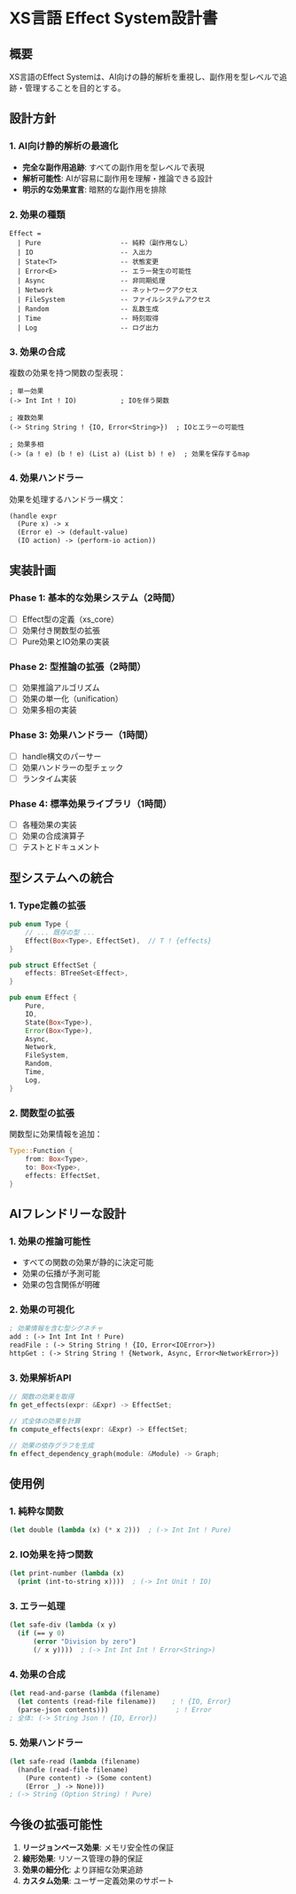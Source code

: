 # XS言語 Effect System設計書

## 概要
XS言語のEffect Systemは、AI向けの静的解析を重視し、副作用を型レベルで追跡・管理することを目的とする。

## 設計方針

### 1. AI向け静的解析の最適化
- **完全な副作用追跡**: すべての副作用を型レベルで表現
- **解析可能性**: AIが容易に副作用を理解・推論できる設計
- **明示的な効果宣言**: 暗黙的な副作用を排除

### 2. 効果の種類
```
Effect = 
  | Pure                    -- 純粋（副作用なし）
  | IO                      -- 入出力
  | State<T>                -- 状態変更
  | Error<E>                -- エラー発生の可能性
  | Async                   -- 非同期処理
  | Network                 -- ネットワークアクセス
  | FileSystem              -- ファイルシステムアクセス
  | Random                  -- 乱数生成
  | Time                    -- 時刻取得
  | Log                     -- ログ出力
```

### 3. 効果の合成
複数の効果を持つ関数の型表現：
```
; 単一効果
(-> Int Int ! IO)           ; IOを伴う関数

; 複数効果
(-> String String ! {IO, Error<String>})  ; IOとエラーの可能性

; 効果多相
(-> (a ! e) (b ! e) (List a) (List b) ! e)  ; 効果を保存するmap
```

### 4. 効果ハンドラー
効果を処理するハンドラー構文：
```lisp
(handle expr
  (Pure x) -> x
  (Error e) -> (default-value)
  (IO action) -> (perform-io action))
```

## 実装計画

### Phase 1: 基本的な効果システム（2時間）
- [ ] Effect型の定義（xs_core）
- [ ] 効果付き関数型の拡張
- [ ] Pure効果とIO効果の実装

### Phase 2: 型推論の拡張（2時間）
- [ ] 効果推論アルゴリズム
- [ ] 効果の単一化（unification）
- [ ] 効果多相の実装

### Phase 3: 効果ハンドラー（1時間）
- [ ] handle構文のパーサー
- [ ] 効果ハンドラーの型チェック
- [ ] ランタイム実装

### Phase 4: 標準効果ライブラリ（1時間）
- [ ] 各種効果の実装
- [ ] 効果の合成演算子
- [ ] テストとドキュメント

## 型システムへの統合

### 1. Type定義の拡張
```rust
pub enum Type {
    // ... 既存の型 ...
    Effect(Box<Type>, EffectSet),  // T ! {effects}
}

pub struct EffectSet {
    effects: BTreeSet<Effect>,
}

pub enum Effect {
    Pure,
    IO,
    State(Box<Type>),
    Error(Box<Type>),
    Async,
    Network,
    FileSystem,
    Random,
    Time,
    Log,
}
```

### 2. 関数型の拡張
関数型に効果情報を追加：
```rust
Type::Function {
    from: Box<Type>,
    to: Box<Type>,
    effects: EffectSet,
}
```

## AIフレンドリーな設計

### 1. 効果の推論可能性
- すべての関数の効果が静的に決定可能
- 効果の伝播が予測可能
- 効果の包含関係が明確

### 2. 効果の可視化
```lisp
; 効果情報を含む型シグネチャ
add : (-> Int Int Int ! Pure)
readFile : (-> String String ! {IO, Error<IOError>})
httpGet : (-> String String ! {Network, Async, Error<NetworkError>})
```

### 3. 効果解析API
```rust
// 関数の効果を取得
fn get_effects(expr: &Expr) -> EffectSet;

// 式全体の効果を計算
fn compute_effects(expr: &Expr) -> EffectSet;

// 効果の依存グラフを生成
fn effect_dependency_graph(module: &Module) -> Graph;
```

## 使用例

### 1. 純粋な関数
```lisp
(let double (lambda (x) (* x 2)))  ; (-> Int Int ! Pure)
```

### 2. IO効果を持つ関数
```lisp
(let print-number (lambda (x) 
  (print (int-to-string x))))  ; (-> Int Unit ! IO)
```

### 3. エラー処理
```lisp
(let safe-div (lambda (x y)
  (if (== y 0)
      (error "Division by zero")
      (/ x y))))  ; (-> Int Int Int ! Error<String>)
```

### 4. 効果の合成
```lisp
(let read-and-parse (lambda (filename)
  (let contents (read-file filename))    ; ! {IO, Error}
  (parse-json contents)))                 ; ! Error
; 全体: (-> String Json ! {IO, Error})
```

### 5. 効果ハンドラー
```lisp
(let safe-read (lambda (filename)
  (handle (read-file filename)
    (Pure content) -> (Some content)
    (Error _) -> None)))
; (-> String (Option String) ! Pure)
```

## 今後の拡張可能性

1. **リージョンベース効果**: メモリ安全性の保証
2. **線形効果**: リソース管理の静的保証
3. **効果の細分化**: より詳細な効果追跡
4. **カスタム効果**: ユーザー定義効果のサポート